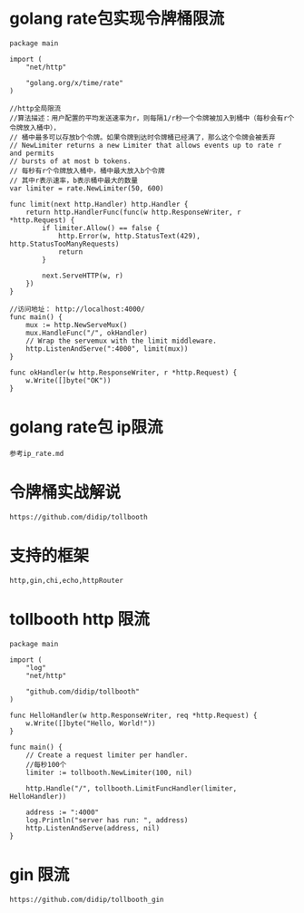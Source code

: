 # golang rate包实现令牌桶限流
    package main

    import (
        "net/http"

        "golang.org/x/time/rate"
    )

    //http全局限流
    //算法描述：用户配置的平均发送速率为r，则每隔1/r秒一个令牌被加入到桶中（每秒会有r个令牌放入桶中），
    // 桶中最多可以存放b个令牌。如果令牌到达时令牌桶已经满了，那么这个令牌会被丢弃
    // NewLimiter returns a new Limiter that allows events up to rate r and permits
    // bursts of at most b tokens.
    // 每秒有r个令牌放入桶中，桶中最大放入b个令牌
    // 其中r表示速率，b表示桶中最大的数量
    var limiter = rate.NewLimiter(50, 600)

    func limit(next http.Handler) http.Handler {
        return http.HandlerFunc(func(w http.ResponseWriter, r *http.Request) {
            if limiter.Allow() == false {
                http.Error(w, http.StatusText(429), http.StatusTooManyRequests)
                return
            }

            next.ServeHTTP(w, r)
        })
    }

    //访问地址： http://localhost:4000/
    func main() {
        mux := http.NewServeMux()
        mux.HandleFunc("/", okHandler)
        // Wrap the servemux with the limit middleware.
        http.ListenAndServe(":4000", limit(mux))
    }

    func okHandler(w http.ResponseWriter, r *http.Request) {
        w.Write([]byte("OK"))
    }

# golang rate包 ip限流
    参考ip_rate.md
    
# 令牌桶实战解说

    https://github.com/didip/tollbooth

# 支持的框架

    http,gin,chi,echo,httpRouter

# tollbooth http 限流

    package main

    import (
        "log"
        "net/http"

        "github.com/didip/tollbooth"
    )

    func HelloHandler(w http.ResponseWriter, req *http.Request) {
        w.Write([]byte("Hello, World!"))
    }

    func main() {
        // Create a request limiter per handler.
        //每秒100个
        limiter := tollbooth.NewLimiter(100, nil)

        http.Handle("/", tollbooth.LimitFuncHandler(limiter, HelloHandler))

        address := ":4000"
        log.Println("server has run: ", address)
        http.ListenAndServe(address, nil)
    }


# gin 限流

    https://github.com/didip/tollbooth_gin

